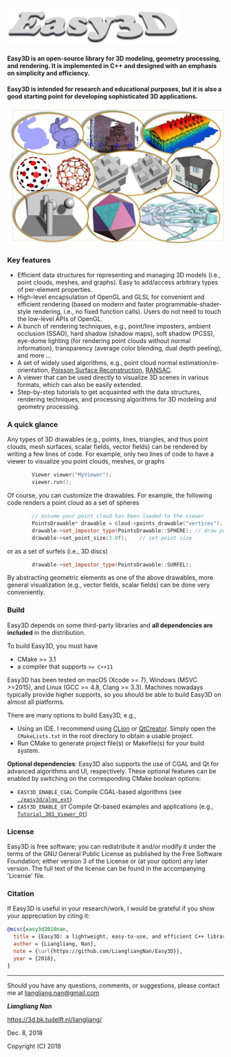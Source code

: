<img src="resources/images/logo.jpg" width="400">

#### Easy3D is an open-source library for 3D modeling, geometry processing, and rendering. It is implemented in C++ and designed with an emphasis on simplicity and efficiency. 
#### Easy3D is intended for research and educational purposes, but it is also a good starting point for developing sophisticated 3D applications.


<center>
<img src="resources/images/overview.jpg" width="800">  
</center>

  
### Key features ###
* Efficient data structures for representing and managing 3D models (i.e., point clouds, meshes, and graphs). Easy to add/access arbitrary types of per-element properties.
* High-level encapsulation of OpenGL and GLSL for convenient and efficient rendering (based on modern and faster programmable-shader-style rendering, i.e., no fixed function calls). Users do not need to touch the low-level APIs of OpenGL. 
* A bunch of rendering techniques, e.g., point/line imposters, ambient occlusion (SSAO), hard shadow (shadow maps), soft shadow (PCSS), eye-dome lighting (for rendering point clouds without normal information), transparency (average color blending, dual depth peeling), and more ...
* A set of widely used algorithms, e.g., point cloud normal estimation/re-orientation, [Poisson Surface Reconstruction](http://www.cs.jhu.edu/~misha/MyPapers/ToG13.pdf), [RANSAC](http://citeseerx.ist.psu.edu/viewdoc/download?doi=10.1.1.481.1514&rep=rep1&type=pdf).
* A viewer that can be used directly to visualize 3D scenes in various formats, which can also be easily extended.
* Step-by-step tutorials to get acquainted with the data structures, rendering techniques, and processing algorithms for 3D modeling and geometry processing. 
 
 
### A quick glance ###

Any types of 3D drawables (e.g., points, lines, triangles, and thus point clouds, mesh surfaces, scalar fields, vector fields) can be rendered by writing a few lines of code. For example, only two lines of code to have a viewer to visualize you point clouds, meshes, or graphs

```c++
        Viewer viewer("MyViewer");
        viewer.run();
```

Of course, you can customize the drawables. For example, the following code renders a point cloud as a set of spheres

```c++
        // assume your point cloud has been loaded to the viewer
        PointsDrawable* drawable = cloud->points_drawable("vertices");
        drawable->set_impostor_type(PointsDrawable::SPHERE); // draw points as spheres.
        drawable->set_point_size(3.0f);    // set point size
```
or as a set of surfels (i.e., 3D discs)

```c++ 
        drawable->set_impostor_type(PointsDrawable::SURFEL);
``` 

By abstracting geometric elements as one of the above drawables, more general visualization (e.g., vector fields, scalar fields) can be done very conveniently.

### Build
Easy3D depends on some third-party libraries and **all dependencies are included** in the distribution. 

To build Easy3D, you must have

- CMake >= 3.1
- a compiler that supports `>= C++11`

Easy3D has been tested on macOS (Xcode >= 7), Windows (MSVC >=2015), and Linux (GCC >= 4.8, Clang >= 3.3). Machines nowadays typically provide higher supports, so you should be able to build Easy3D on almost all platforms.

There are many options to build Easy3D, e.g.,

- Using an IDE. I recommend using [CLion](https://www.jetbrains.com/clion/) or [QtCreator](https://www.qt.io/product). Simply open the `CMakeLists.txt` in the root directory to obtain a usable project.
- Run CMake to generate project file(s) or Makefile(s) for your build system.

**Optional dependencies**: Easy3D also supports the use of CGAL and Qt for advanced algorithms and UI, respectively. These optional features can be enabled by switching on the corresponding CMake boolean options:

- `EASY3D_ENABLE_CGAL`     Compile CGAL-based algorithms (see [`./easy3d/algo_ext`](https://github.com/LiangliangNan/Easy3D/tree/master/tutorials/Tutorial_303_Viewer_Qt))
- `EASY3D_ENABLE_QT`     Compile Qt-based examples and applications (e.g., [`Tutorial_303_Viewer_Qt`](https://github.com/LiangliangNan/Easy3D/tree/master/tutorials/Tutorial_303_Viewer_Qt))

### License
Easy3D is free software; you can redistribute it and/or modify it under the terms of the 
GNU General Public License as published by the Free Software Foundation; either version 3
of the License or (at your option) any later version. The full text of the license can be
found in the accompanying 'License' file.

### Citation
If Easy3D is useful in your research/work, I would be grateful if you show your appreciation by citing it:

```bibtex
@misc{easy3d2018nan,
  title = {Easy3D: a lightweight, easy-to-use, and efficient C++ library for processing and rendering 3D data},
  author = {Liangliang, Nan},
  note = {\url{https://github.com/LiangliangNan/Easy3D}},
  year = {2018},
}
```
---------

Should you have any questions, comments, or suggestions, please contact me at liangliang.nan@gmail.com

**_Liangliang Nan_**

https://3d.bk.tudelft.nl/liangliang/

Dec. 8, 2018

Copyright (C) 2018
